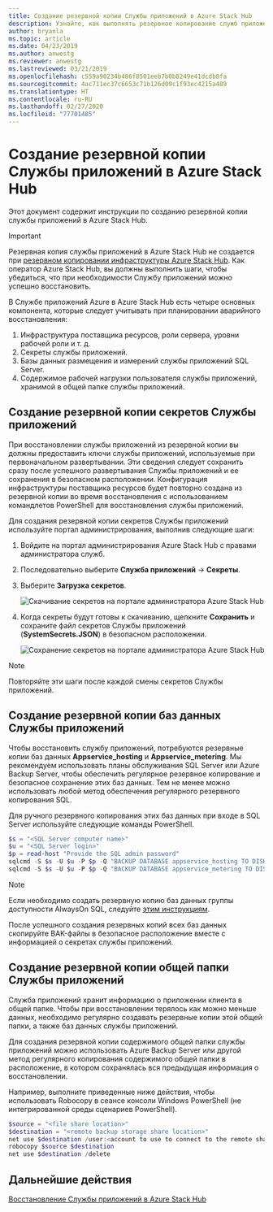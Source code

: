 ```yaml
---
title: Создание резервной копии Службы приложений в Azure Stack Hub
description: Узнайте, как выполнять резервное копирование служб приложений в Azure Stack Hub.
author: bryanla
ms.topic: article
ms.date: 04/23/2019
ms.author: anwestg
ms.reviewer: anwestg
ms.lastreviewed: 03/21/2019
ms.openlocfilehash: c559a90234b486f8501eeb7b0b8249e41dcdb8fa
ms.sourcegitcommit: 4ac711ec37c6653c71b126d09c1f93ec4215a489
ms.translationtype: HT
ms.contentlocale: ru-RU
ms.lasthandoff: 02/27/2020
ms.locfileid: "77701485"
---
```

# <a name="back-up-app-service-on-azure-stack-hub"></a>Создание резервной копии Службы приложений в Azure Stack Hub

Этот документ содержит инструкции по созданию резервной копии службы приложений в Azure Stack Hub.

> [!IMPORTANT]
> Резервная копия службы приложений в Azure Stack Hub не создается при [резервном копировании инфраструктуры Azure Stack Hub](azure-stack-backup-infrastructure-backup.md). Как оператор Azure Stack Hub, вы должны выполнить шаги, чтобы убедиться, что при необходимости Службу приложений можно успешно восстановить.

В Службе приложений Azure в Azure Stack Hub есть четыре основных компонента, которые следует учитывать при планировании аварийного восстановления:
1. Инфраструктура поставщика ресурсов, роли сервера, уровни рабочей роли и т. д. 
2. Секреты службы приложений.
3. Базы данных размещения и измерений службы приложений SQL Server.
4. Содержимое рабочей нагрузки пользователя службы приложений, хранимой в общей папке службы приложений.

## <a name="back-up-app-service-secrets"></a>Создание резервной копии секретов Службы приложений
При восстановлении службы приложений из резервной копии вы должны предоставить ключи службы приложений, используемые при первоначальном развертывании. Эти сведения следует сохранить сразу после успешного развертывания Службы приложений и ее сохранения в безопасном расположении. Конфигурация инфраструктуры поставщика ресурсов будет повторно создана из резервной копии во время восстановления с использованием командлетов PowerShell для восстановления службы приложений.

Для создания резервной копии секретов Службы приложений используйте портал администрирования, выполнив следующие шаги: 

1. Войдите на портал администрирования Azure Stack Hub с правами администратора служб.

2. Последовательно выберите **Служба приложений** -> **Секреты**. 

3. Выберите **Загрузка секретов**.

   ![Скачивание секретов на портале администратора Azure Stack Hub](./media/app-service-back-up/download-secrets.png)

4. Когда секреты будут готовы к скачиванию, щелкните **Сохранить** и сохраните файл секретов Службы приложений (**SystemSecrets.JSON**) в безопасном расположении. 

   ![Сохранение секретов на портале администратора Azure Stack Hub](./media/app-service-back-up/save-secrets.png)

> [!NOTE]
> Повторяйте эти шаги после каждой смены секретов Службы приложений.

## <a name="back-up-the-app-service-databases"></a>Создание резервной копии баз данных Службы приложений
Чтобы восстановить службу приложений, потребуются резервные копии баз данных **Appservice_hosting** и **Appservice_metering**. Мы рекомендуем использовать планы обслуживания SQL Server или Azure Backup Server, чтобы обеспечить регулярное резервное копирование и безопасное сохранение этих баз данных. Тем не менее можно использовать любой метод обеспечения регулярного резервного копирования SQL.

Для ручного резервного копирования этих баз данных при входе в SQL Server используйте следующие команды PowerShell.

  ```powershell
  $s = "<SQL Server computer name>"
  $u = "<SQL Server login>" 
  $p = read-host "Provide the SQL admin password"
  sqlcmd -S $s -U $u -P $p -Q "BACKUP DATABASE appservice_hosting TO DISK = '<path>\hosting.bak'"
  sqlcmd -S $s -U $u -P $p -Q "BACKUP DATABASE appservice_metering TO DISK = '<path>\metering.bak'"
  ```

> [!NOTE]
> Если необходимо создать резервную копию баз данных группы доступности AlwaysOn SQL, следуйте [этим инструкциям](https://docs.microsoft.com/sql/database-engine/availability-groups/windows/configure-backup-on-availability-replicas-sql-server?view=sql-server-2017). 

После успешного создания резервных копий всех баз данных скопируйте BAK-файлы в безопасное расположение вместе с информацией о секретах службы приложений.

## <a name="back-up-the-app-service-file-share"></a>Создание резервной копии общей папки Службы приложений
Служба приложений хранит информацию о приложении клиента в общей папке. Чтобы при восстановлении терялось как можно меньше данных, необходимо регулярно создавать резервные копии этой общей папки, а также баз данных службы приложений.

Для создания резервной копии содержимого общей папки службы приложений можно использовать Azure Backup Server или другой метод регулярного копирования содержимого общей папки в расположение, в котором сохранялась вся предыдущая информация о восстановлении.

Например, выполните приведенные ниже действия, чтобы использовать Robocopy в сеансе консоли Windows PowerShell (не интегрированной среды сценариев PowerShell).

```powershell
$source = "<file share location>"
$destination = "<remote backup storage share location>"
net use $destination /user:<account to use to connect to the remote share in the format of domain\username> *
robocopy $source $destination
net use $destination /delete
```

## <a name="next-steps"></a>Дальнейшие действия
[Восстановление Службы приложений в Azure Stack Hub](app-service-recover.md)